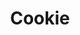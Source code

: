 ---
templateKey: blog-post
featuredpost: false
featuredimage: /assets/Cookie.png
title: Cookie
description: Cooking
testfield: 446
---
